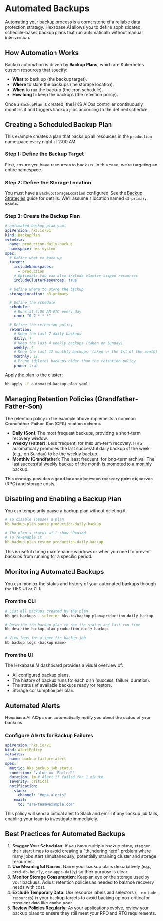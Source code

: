 # Automated Backups

Automating your backup process is a cornerstone of a reliable data protection strategy. Hexabase.AI allows you to define sophisticated, schedule-based backup plans that run automatically without manual intervention.

## How Automation Works

Backup automation is driven by **Backup Plans**, which are Kubernetes custom resources that specify:

- **What** to back up (the backup target).
- **Where** to store the backups (the storage location).
- **When** to run the backup (the cron schedule).
- **How long** to keep the backups (the retention policy).

Once a `BackupPlan` is created, the HKS AIOps controller continuously monitors it and triggers backup jobs according to the defined schedule.

## Creating a Scheduled Backup Plan

This example creates a plan that backs up all resources in the `production` namespace every night at 2:00 AM.

### Step 1: Define the Backup Target

First, ensure you have resources to back up. In this case, we're targeting an entire namespace.

### Step 2: Define the Storage Location

You must have a `BackupStorageLocation` configured. See the [Backup Strategies](./strategies.md) guide for details. We'll assume a location named `s3-primary` exists.

### Step 3: Create the Backup Plan

```yaml
# automated-backup-plan.yaml
apiVersion: hks.io/v1
kind: BackupPlan
metadata:
  name: production-daily-backup
  namespace: hks-system
spec:
  # Define what to back up
  target:
    includeNamespaces:
      - production
    # Optional: You can also include cluster-scoped resources
    includeClusterResources: true

  # Define where to store the backup
  storageLocation: s3-primary

  # Define the schedule
  schedule:
    # Runs at 2:00 AM UTC every day
    cron: "0 2 * * *"

  # Define the retention policy
  retention:
    # Keep the last 7 daily backups
    daily: 7
    # Keep the last 4 weekly backups (taken on Sunday)
    weekly: 4
    # Keep the last 12 monthly backups (taken on the 1st of the month)
    monthly: 12
    # Prune (delete) backups older than the retention policy
    prune: true
```

Apply the plan to the cluster:

```bash
hb apply -f automated-backup-plan.yaml
```

## Managing Retention Policies (Grandfather-Father-Son)

The retention policy in the example above implements a common Grandfather-Father-Son (GFS) rotation scheme.

- **Daily (Son)**: The most frequent backups, providing a short-term recovery window.
- **Weekly (Father)**: Less frequent, for medium-term recovery. HKS automatically promotes the last successful daily backup of the week (e.g., on Sunday) to be the weekly backup.
- **Monthly (Grandfather)**: The least frequent, for long-term archival. The last successful weekly backup of the month is promoted to a monthly backup.

This strategy provides a good balance between recovery point objectives (RPO) and storage costs.

## Disabling and Enabling a Backup Plan

You can temporarily pause a backup plan without deleting it.

```yaml
# To disable (pause) a plan
hb backup-plan pause production-daily-backup

# The plan's status will show 'Paused'
# To re-enable it
hb backup-plan resume production-daily-backup
```

This is useful during maintenance windows or when you need to prevent backups from running for a specific period.

## Monitoring Automated Backups

You can monitor the status and history of your automated backups through the HKS UI or CLI.

### From the CLI

```bash
# List all backups created by the plan
hb get backups --selector hks.io/backup-plan=production-daily-backup

# Describe the backup plan to see its status and last run time
hb describe backup-plan production-daily-backup

# View logs for a specific backup job
hb backup logs <backup-name>
```

### From the UI

The Hexabase.AI dashboard provides a visual overview of:

- All configured backup plans.
- The history of backup runs for each plan (success, failure, duration).
- The status of available backups ready for restore.
- Storage consumption per plan.

## Automated Alerts

Hexabase.AI AIOps can automatically notify you about the status of your backups.

### Configure Alerts for Backup Failures

```yaml
apiVersion: hks.io/v1
kind: AlertPolicy
metadata:
  name: backup-failure-alert
spec:
  metric: hks_backup_job_status
  condition: "value == 'Failed'"
  duration: 1m # Alert if failed for 1 minute
  severity: critical
  notification:
    slack:
      channel: "#ops-alerts"
    email:
      to: "sre-team@example.com"
```

This policy will send a critical alert to Slack and email if any backup job fails, enabling your team to investigate immediately.

## Best Practices for Automated Backups

1.  **Stagger Your Schedules**: If you have multiple backup plans, stagger their start times to avoid creating a "thundering herd" problem where many jobs start simultaneously, potentially straining cluster and storage resources.
2.  **Use Meaningful Names**: Name your backup plans descriptively (e.g., `prod-db-hourly`, `dev-apps-daily`) so their purpose is clear.
3.  **Monitor Storage Consumption**: Keep an eye on the storage used by your backups. Adjust retention policies as needed to balance recovery needs with cost.
4.  **Exclude Temporary Data**: Use resource labels and selectors (`--exclude-resources`) in your backup targets to avoid backing up non-critical or transient data like cache pods.
5.  **Review Policies Regularly**: As your applications evolve, review your backup plans to ensure they still meet your RPO and RTO requirements.
